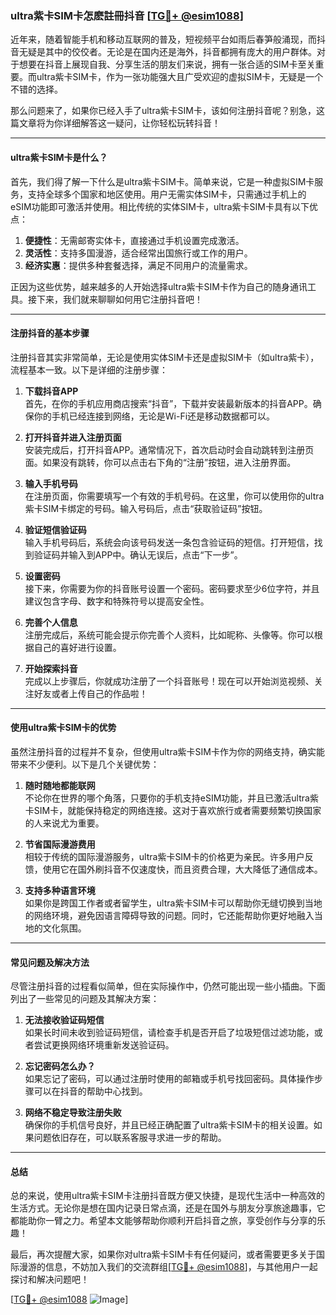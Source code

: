 ### ultra紫卡SIM卡怎麽註冊抖音 [[TG💪+ @esim1088](https://t.me/s/esim1088)]

近年来，随着智能手机和移动互联网的普及，短视频平台如雨后春笋般涌现，而抖音无疑是其中的佼佼者。无论是在国内还是海外，抖音都拥有庞大的用户群体。对于想要在抖音上展现自我、分享生活的朋友们来说，拥有一张合适的SIM卡至关重要。而ultra紫卡SIM卡，作为一张功能强大且广受欢迎的虚拟SIM卡，无疑是一个不错的选择。

那么问题来了，如果你已经入手了ultra紫卡SIM卡，该如何注册抖音呢？别急，这篇文章将为你详细解答这一疑问，让你轻松玩转抖音！

---

#### **ultra紫卡SIM卡是什么？**

首先，我们得了解一下什么是ultra紫卡SIM卡。简单来说，它是一种虚拟SIM卡服务，支持全球多个国家和地区使用。用户无需实体SIM卡，只需通过手机上的eSIM功能即可激活并使用。相比传统的实体SIM卡，ultra紫卡SIM卡具有以下优点：

1. **便捷性**：无需邮寄实体卡，直接通过手机设置完成激活。
2. **灵活性**：支持多国漫游，适合经常出国旅行或工作的用户。
3. **经济实惠**：提供多种套餐选择，满足不同用户的流量需求。

正因为这些优势，越来越多的人开始选择ultra紫卡SIM卡作为自己的随身通讯工具。接下来，我们就来聊聊如何用它注册抖音吧！

---

#### **注册抖音的基本步骤**

注册抖音其实非常简单，无论是使用实体SIM卡还是虚拟SIM卡（如ultra紫卡），流程基本一致。以下是详细的注册步骤：

1. **下载抖音APP**  
   首先，在你的手机应用商店搜索“抖音”，下载并安装最新版本的抖音APP。确保你的手机已经连接到网络，无论是Wi-Fi还是移动数据都可以。

2. **打开抖音并进入注册页面**  
   安装完成后，打开抖音APP。通常情况下，首次启动时会自动跳转到注册页面。如果没有跳转，你可以点击右下角的“注册”按钮，进入注册界面。

3. **输入手机号码**  
   在注册页面，你需要填写一个有效的手机号码。在这里，你可以使用你的ultra紫卡SIM卡绑定的号码。输入号码后，点击“获取验证码”按钮。

4. **验证短信验证码**  
   输入手机号码后，系统会向该号码发送一条包含验证码的短信。打开短信，找到验证码并输入到APP中。确认无误后，点击“下一步”。

5. **设置密码**  
   接下来，你需要为你的抖音账号设置一个密码。密码要求至少6位字符，并且建议包含字母、数字和特殊符号以提高安全性。

6. **完善个人信息**  
   注册完成后，系统可能会提示你完善个人资料，比如昵称、头像等。你可以根据自己的喜好进行设置。

7. **开始探索抖音**  
   完成以上步骤后，你就成功注册了一个抖音账号！现在可以开始浏览视频、关注好友或者上传自己的作品啦！

---

#### **使用ultra紫卡SIM卡的优势**

虽然注册抖音的过程并不复杂，但使用ultra紫卡SIM卡作为你的网络支持，确实能带来不少便利。以下是几个关键优势：

1. **随时随地都能联网**  
   不论你在世界的哪个角落，只要你的手机支持eSIM功能，并且已激活ultra紫卡SIM卡，就能保持稳定的网络连接。这对于喜欢旅行或者需要频繁切换国家的人来说尤为重要。

2. **节省国际漫游费用**  
   相较于传统的国际漫游服务，ultra紫卡SIM卡的价格更为亲民。许多用户反馈，使用它在国外刷抖音不仅速度快，而且资费合理，大大降低了通信成本。

3. **支持多种语言环境**  
   如果你是跨国工作者或者留学生，ultra紫卡SIM卡可以帮助你无缝切换到当地的网络环境，避免因语言障碍导致的问题。同时，它还能帮助你更好地融入当地的文化氛围。

---

#### **常见问题及解决方法**

尽管注册抖音的过程看似简单，但在实际操作中，仍然可能出现一些小插曲。下面列出了一些常见的问题及其解决方案：

1. **无法接收验证码短信**  
   如果长时间未收到验证码短信，请检查手机是否开启了垃圾短信过滤功能，或者尝试更换网络环境重新发送验证码。

2. **忘记密码怎么办？**  
   如果忘记了密码，可以通过注册时使用的邮箱或手机号找回密码。具体操作步骤可以在抖音的帮助中心找到。

3. **网络不稳定导致注册失败**  
   确保你的手机信号良好，并且已经正确配置了ultra紫卡SIM卡的相关设置。如果问题依旧存在，可以联系客服寻求进一步的帮助。

---

#### **总结**

总的来说，使用ultra紫卡SIM卡注册抖音既方便又快捷，是现代生活中一种高效的生活方式。无论你是想在国内记录日常点滴，还是在国外与朋友分享旅途趣事，它都能助你一臂之力。希望本文能够帮助你顺利开启抖音之旅，享受创作与分享的乐趣！

最后，再次提醒大家，如果你对ultra紫卡SIM卡有任何疑问，或者需要更多关于国际漫游的信息，不妨加入我们的交流群组[[TG💪+ @esim1088](https://t.me/s/esim1088)]，与其他用户一起探讨和解决问题吧！

[[TG💪+ @esim1088](https://t.me/s/esim1088) ![Image](https://i.postimg.cc/4NQfJmqS/Snipaste-2025-05-13-00-14-12.png)]